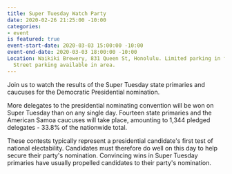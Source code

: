 ```yaml
---
title: Super Tuesday Watch Party
date: 2020-02-26 21:25:00 -10:00
categories:
- event
is featured: true
event-start-date: 2020-03-03 15:00:00 -10:00
event-end-date: 2020-03-03 18:00:00 -10:00
Location: Waikiki Brewery, 831 Queen St, Honolulu. Limited parking in front of venue.
  Street parking available in area.
---
```


Join us to watch the results of the Super Tuesday state primaries and caucuses for the Democratic Presidential nomination.  

More delegates to the presidential nominating convention will be won on Super Tuesday than on any single day. Fourteen state primaries and the American Samoa caucuses will take place, amounting to 1,344 pledged delegates - 33.8% of the nationwide total.

These contests typically represent a presidential candidate's first test of national electability. Candidates must therefore do well on this day to help secure their party's nomination. Convincing wins in Super Tuesday primaries have usually propelled candidates to their party's nomination.